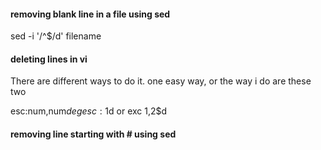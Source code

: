 #### removing blank line in a file using sed

sed -i '/^$/d' filename

####  deleting lines in vi 

There are different ways to do it. one easy way, or the way i do are these two


esc:num,num$d
eg esc :1$d or exc 1,2$d

#### removing line starting with # using sed


